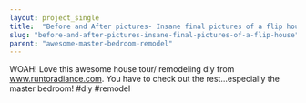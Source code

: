 ```yaml
---
layout: project_single
title:  "Before and After pictures- Insane final pictures of a flip house"
slug: "before-and-after-pictures-insane-final-pictures-of-a-flip-house"
parent: "awesome-master-bedroom-remodel"
---
```

WOAH! Love this awesome house tour/ remodeling diy from www.runtoradiance.com. You have to check out the rest...especially the master bedroom! #diy #remodel